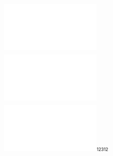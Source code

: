 <embed src="../b.md#L1"></embed>

<embed src="../b.md#L2-L3"></embed>

<embed src="../b.md#RE-/---[^]+/">12312</embed>
